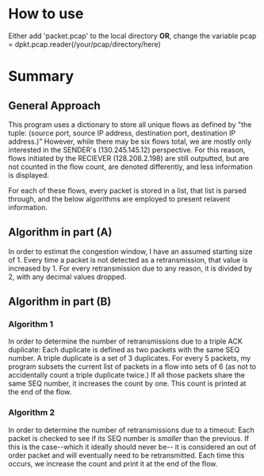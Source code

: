 # How to use
Either add 'packet.pcap' to the local directory **OR**,
change the variable pcap = dpkt.pcap.reader(/your/pcap/directory/here)

# Summary
## General Approach
This program uses a dictionary to store all unique flows as defined by "the tuple: (source port, source IP address, destination port, destination IP address.)" However, while there may be six flows total, we are mostly only interested in the SENDER's (130.245.145.12) perspective. For this reason, flows initiated by the RECIEVER (128.208.2.198) are still outputted, but are not counted in the flow count, are denoted differently, and less information is displayed.

For each of these flows, every packet is stored in a list, that list is parsed through, and the below algorithms are employed to present relavent information. 

## Algorithm in part (A)
In order to estimat the congestion window, I have an assumed starting size of 1. Every time a packet is not detected as a retransmission, that value is increased by 1. For every retransmission due to any reason, it is divided by 2, with any decimal values dropped.

## Algorithm in part (B)
### Algorithm 1
In order to determine the number of retransmissions due to a triple ACK duplicate:
Each duplicate is defined as two packets with the same SEQ number.
A triple duplicate is a set of 3 duplicates.
For every 5 packets, my program subsets the current list of packets in a flow into sets of 6 (as not to accidentally count a triple duplicate twice.) If all those packets share the same SEQ number, it increases the count by one. This count is printed at the end of the flow.

### Algorithm 2
In order to determine the number of retransmissions due to a timeout: Each packet is checked to see if its SEQ number is *smaller* than the previous. If this is the case--which it ideally should never be-- it is considered an out of order packet and will eventually need to be retransmitted. Each time this occurs, we increase the count and print it at the end of the flow.
